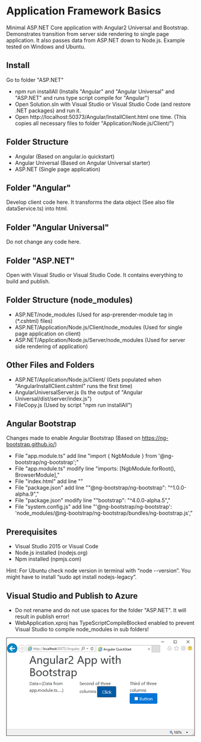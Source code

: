 # Application Framework Basics
Minimal ASP.NET Core application with Angular2 Universal and Bootstrap. Demonstrates transition from server side rendering to single page application. It also passes data from ASP.NET down to Node.js. Example tested on Windows and Ubuntu.

## Install
Go to folder "ASP.NET"
* npm run installAll (Installs "Angular" and "Angular Universal" and "ASP.NET" and runs type script compile for "Angular")
* Open Solution.sln with Visual Studio or Visual Studio Code (and restore .NET packages) and run it.
* Open http://localhost:50373/Angular/InstallClient.html one time. (This copies all necessary files to folder "Application/Node.js/Client/")

## Folder Structure
* Angular (Based on angular.io quickstart)
* Angular Universal (Based on Angular Universal starter)
* ASP.NET (Single page application)

## Folder "Angular"
Develop client code here. It transforms the data object (See also file dataService.ts) into html.

## Folder "Angular Universal"
Do not change any code here.

## Folder "ASP.NET"
Open with Visual Studio or Visual Studio Code. It contains everything to build and publish.

## Folder Structure (node_modules)
* ASP.NET/node_modules (Used for asp-prerender-module tag in (*.cshtml) files)
* ASP.NET/Application/Node.js/Client/node_modules (Used for single page application on client)
* ASP.NET/Application/Node.js/Server/node_modules (Used for server side rendering of application)

## Other Files and Folders
* ASP.NET/Application/Node.js/Client/ (Gets populated when "AngularInstallClient.cshtml" runs the first time)
* AngularUniversalServer.js (Is the output of "Angular Universal/dist/server/index.js")
* FileCopy.js (Used by script "npm run installAll")

## Angular Bootstrap
Changes made to enable Angular Bootstrap (Based on https://ng-bootstrap.github.io/)
* File "app.module.ts" add line "import { NgbModule } from '@ng-bootstrap/ng-bootstrap';"
* File "app.module.ts" modify line "imports: [NgbModule.forRoot(), BrowserModule],"
* File "index.html" add line "<link rel="stylesheet" href="node_modules/bootstrap/dist/css/bootstrap.min.css">"
* File "package.json" add line ""@ng-bootstrap/ng-bootstrap": "^1.0.0-alpha.9","
* File "package.json" modify line ""bootstrap": "^4.0.0-alpha.5","
* File "system.config.js" add line "'@ng-bootstrap/ng-bootstrap': 'node_modules/@ng-bootstrap/ng-bootstrap/bundles/ng-bootstrap.js',"

## Prerequisites
* Visual Studio 2015 or Visual Code
* Node.js installed (nodejs.org)
* Npm installed (npmjs.com)

Hint: For Ubuntu check node version in terminal with “node --version”. You might have to install “sudo apt install nodejs-legacy”.

## Visual Studio and Publish to Azure
* Do not rename and do not use spaces for the folder "ASP.NET". It will result in publish error!
* WebApplication.xproj has TypeScriptCompileBlocked enabled to prevent Visual Studio to compile node_modules in sub folders!

![alt tag](Doc/Screenshot.png)
